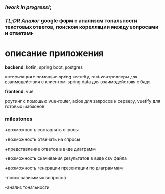 ### ***!work in progress!***; 
### ***TL;DR*** *Аналог* google форм с анализом тональности текстовых ответов, поиском корелляции между вопросами и ответами


# описание приложения

**backend**: kotlin, spring boot, postgres

авторизация с помощью spring security, rest-контроллеры для взаимодействия с клиентом, spring data для взаимодействия с бадэ

**frontend**: vue

роутинг с помощью vue-router, axios для запросов к серверу, vuetify для готовых шаблонов 



### milestones:

+возможность составлять опросы

+возможность отвечать на опросы

+представление ответов в виде диаграмм

+возможность скачивания результатов в виде csv файла

+возможность генерации презентации по диаграммам

-поиск зависимых вопросов

-анализ тональности
